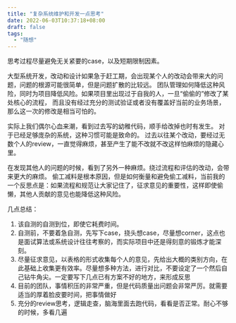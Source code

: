```yaml
---
title: "复杂系统维护和开发一点思考"
date: 2022-06-03T10:37:18+08:00
draft: false
tags:
  - "随想"
---
```



思考过程尽量避免无关紧要的case，以及短期限制因素。

大型系统开发，改动和设计如果急于赶工期，会出现某个人的改动会带来大的问题，问题的根源可能很简单，但是问题扩散的比较远。
团队管理如何降低这种风险，同时为项目降低风险。如果项目里出现过于自我的人，一旦“偷偷的”修改了某处核心的流程，
而且没有经过充分的测试验证或者没有覆盖好当前的业务场景，那么这一次的修改是相当可怕的。

实际上我们偶尔心血来潮，看到过去写的幼稚代码，顺手给改掉也时有发生。
对于已经足够庞杂的系统，这种习惯可能是致命的。
过去以往某个改动，要经过无数个人的review，一直觉得麻烦，甚至产生了能不改就不改这样怕麻烦的隐藏心里。

在发现其他人的问题的时候，看到了另外一种麻烦。绕过流程和评估的改动，会带来更大的麻烦。
偷工减料是根本原因，但是如何衡量和避免偷工减料，当前我的一个反思点是：如果流程和规范让大家记住了，征求意见的重要性，这样即使偷懒，其他人贡献的意见也能降低这种风险。

几点总结：
1. 该自测的自测到位，即使它耗费时间。
2. 自测前，不要着急自测，先写下case，挠头想case，尽量想corner，这点也是面试算法或系统设计往往考察的，而实际项目中还是得刻意的锻炼才能深刻。
3. 尽量征求意见，以表格的形式收集每个人的意见，先给出大概的类别方向，在此基础上收集更有效率。尽量想多种方法，进行对比，不要设定了一个然后自己钻牛角尖。一定要写下几点已有方案不好的地方，来形成反思
4. 目前的团队，事情积压的非常严重，但是代码质量出问题会非常严厉。就需要适当的厚着脸皮要时间，把事情做好
5. 充分的review思考，逻辑走查，脑海里面去跑代码，看看是否正常。耐心不够的时候，多看几遍
